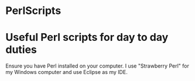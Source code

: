 # PerlScripts
# Useful Perl scripts for day to day duties

Ensure you have Perl installed on your computer. I use "Strawberry Perl" for my Windows computer and use Eclipse as my IDE.
